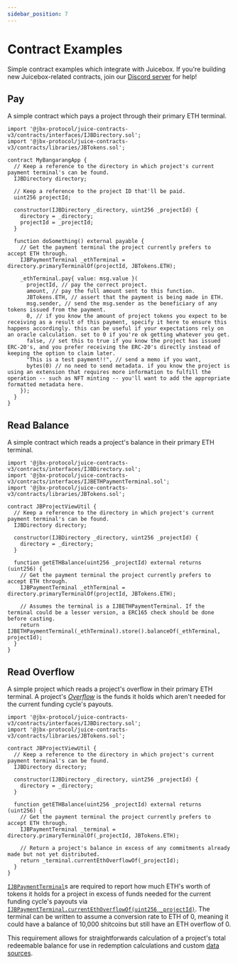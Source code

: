 ```yaml
---
sidebar_position: 7
---
```


# Contract Examples

Simple contract examples which integrate with Juicebox. If you're building new Juicebox-related contracts, join our [Discord server](https://discord.gg/juicebox) for help!

## Pay

A simple contract which pays a project through their primary ETH terminal.

```
import '@jbx-protocol/juice-contracts-v3/contracts/interfaces/IJBDirectory.sol';
import '@jbx-protocol/juice-contracts-v3/contracts/libraries/JBTokens.sol';

contract MyBangarangApp {
  // Keep a reference to the directory in which project's current payment terminal's can be found.
  IJBDirectory directory;

  // Keep a reference to the project ID that'll be paid.
  uint256 projectId;

  constructor(IJBDirectory _directory, uint256 _projectId) {
    directory = _directory;
    projectId = _projectId;
  }

  function doSomething() external payable {
    // Get the payment terminal the project currently prefers to accept ETH through.
    IJBPaymentTerminal _ethTerminal = directory.primaryTerminalOf(projectId, JBTokens.ETH);

    _ethTerminal.pay{ value: msg.value }(
      projectId, // pay the correct project.
      amount, // pay the full amount sent to this function.
      JBTokens.ETH, // assert that the payment is being made in ETH.
      msg.sender, // send the msg.sender as the beneficiary of any tokens issued from the payment.
      0, // if you know the amount of project tokens you expect to be receiving as a result of this payment, specify it here to ensure this happens accordingly. this can be useful if your expectations rely on an oracle calculation. set to 0 if you're ok getting whatever you get.
      false, // set this to true if you know the project has issued ERC-20's, and you prefer receiving the ERC-20's directly instead of keeping the option to claim later.
      "This is a test payment!!", // send a memo if you want,
      bytes(0) // no need to send metadata. if you know the project is using an extension that requires more information to fulfill the operation -- such as NFT minting -- you'll want to add the appropriate formatted metadata here.
    });
  }
}
```

## Read Balance

A simple contract which reads a project's balance in their primary ETH terminal.

```
import '@jbx-protocol/juice-contracts-v3/contracts/interfaces/IJBDirectory.sol';
import '@jbx-protocol/juice-contracts-v3/contracts/interfaces/IJBETHPaymentTerminal.sol';
import '@jbx-protocol/juice-contracts-v3/contracts/libraries/JBTokens.sol';

contract JBProjectViewUtil {
  // Keep a reference to the directory in which project's current payment terminal's can be found.
  IJBDirectory directory;

  constructor(IJBDirectory _directory, uint256 _projectId) {
    directory = _directory;
  }

  function getETHBalance(uint256 _projectId) external returns (uint256) {
    // Get the payment terminal the project currently prefers to accept ETH through.
    IJBPaymentTerminal _ethTerminal = directory.primaryTerminalOf(projectId, JBTokens.ETH);

    // Assumes the terminal is a IJBETHPaymentTerminal. If the terminal could be a lesser version, a ERC165 check should be done before casting.
    return IJBETHPaymentTerminal(_ethTerminal).store().balanceOf(_ethTerminal, projectId);
  }
}
```

## Read Overflow

A simple project which reads a project's overflow in their primary ETH terminal. A project's [*Overflow*](/v4/deprecated/v3/learn/glossary/overflow/) is the funds it holds which aren't needed for the current funding cycle's payouts.

```
import '@jbx-protocol/juice-contracts-v3/contracts/interfaces/IJBDirectory.sol';
import '@jbx-protocol/juice-contracts-v3/contracts/libraries/JBTokens.sol';

contract JBProjectViewUtil {
  // Keep a reference to the directory in which project's current payment terminal's can be found.
  IJBDirectory directory;

  constructor(IJBDirectory _directory, uint256 _projectId) {
    directory = _directory;
  }

  function getETHBalance(uint256 _projectId) external returns (uint256) {
    // Get the payment terminal the project currently prefers to accept ETH through.
    IJBPaymentTerminal _terminal = directory.primaryTerminalOf(_projectId, JBTokens.ETH);

    // Return a project's balance in excess of any commitments already made but not yet distributed.
    return _terminal.currentEthOverflowOf(_projectId);
  }
}
```

[`IJBPaymentTerminal`](/v4/deprecated/v3/api/interfaces/ijbpaymentterminal/)s are required to report how much ETH's worth of tokens it holds for a project in excess of funds needed for the current funding cycle's payouts via [`IJBPaymentTerminal.currentEthOverflowOf(uint256 _projectId)`](/v4/deprecated/v3/api/interfaces/ijbpaymentterminal/). The terminal can be written to assume a conversion rate to ETH of 0, meaning it could have a balance of 10,000 shitcoins but still have an ETH overflow of 0.

This requirement allows for straightforwards calculation of a project's total redeemable balance for use in redemption calculations and custom [data sources](/v4/deprecated/v3/learn/glossary/data-source/).
